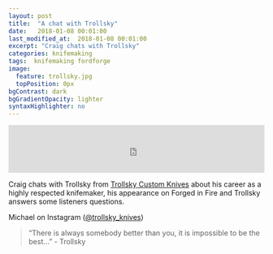 ```yaml
---
layout: post
title:  "A chat with Trollsky"
date:   2018-01-08 00:01:00
last_modified_at:  2018-01-08 00:01:00
excerpt: "Craig chats with Trollsky"
categories: knifemaking
tags:  knifemaking fordforge
image:
  feature: trollsky.jpg
  topPosition: 0px
bgContrast: dark
bgGradientOpacity: lighter
syntaxHighlighter: no
---
```



<iframe frameborder='0' height='94px' scrolling='no' seamless src='https://simplecast.com/e/103686?style=medium-light' width='100%'></iframe>

Craig chats with Trollsky from <a href="https://www.trollsky.com">Trollsky Custom Knives</a> about his career as a highly respected knifemaker, his appearance on Forged in Fire and Trollsky answers some listeners questions.

Michael on Instagram (<a href="https://www.instagram.com/trollsky_knives/">@trollsky_knives</a>)

 


<blockquote class="largeQuote">“There is always somebody better than you, it is impossible to be the best...” - Trollsky</blockquote>




